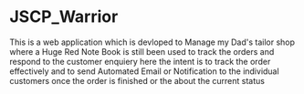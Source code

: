 # JSCP_Warrior
This is a web application which is devloped to Manage my Dad's tailor shop where a Huge Red Note Book is still been used to track the orders and respond to the customer enquiery 
here the intent is to track the order effectively and to send Automated Email or Notification to the individual customers once the order is finished or the about the current status
